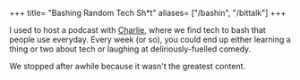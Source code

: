 +++
title= "Bashing Random Tech Sh*t"
aliases= ["/bashin", "/bittalk"]
+++

I used to host a podcast with [Charlie](https://epic4809.github.io), where we find tech to bash that people use everyday. Every week (or so), you could end up either learning a thing or two about tech or laughing at deliriously-fuelled comedy.

We stopped after awhile because it wasn't the greatest content.
